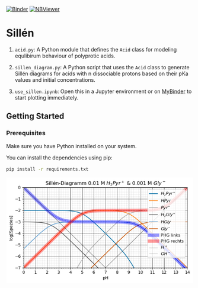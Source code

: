 [![Binder](https://mybinder.org/badge_logo.svg)](https://mybinder.org/v2/gh/janjoch/sillen/HEAD?labpath=use_sillen.ipynb) [![NBViewer](https://raw.githubusercontent.com/jupyter/design/master/logos/Badges/nbviewer_badge.svg)](https://nbviewer.org/github/janjoch/sillen/blob/main/use_sillen.ipynb)


# Sillén
1. `acid.py`: A Python module that defines the `Acid` class for modeling equlibirum behaviour of polyprotic acids.

2. `sillen_diagram.py`: A Python script that uses the `Acid` class to generate Sillén diagrams for acids with n dissociable protons based on their pKa values and initial concentrations.

3. `use_sillen.ipynb`: Open this in a Jupyter environment or on [MyBinder](https://mybinder.org/v2/gh/janjoch/sillen/HEAD?labpath=use_sillen.ipynb) to start plotting immediately.

## Getting Started

### Prerequisites

Make sure you have Python installed on your system.

You can install the dependencies using pip:

```bash
pip install -r requirements.txt
```

![Sillén-Diagramm 0.01 M H2Pyr+ & 0.001 M Gly-](sillen_example.png "Sillén-Diagramm 0.01 M H2Pyr+ & 0.001 M Gly-")
